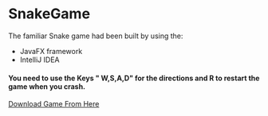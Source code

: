 # SnakeGame
The familiar Snake game had been built by using the: 
- JavaFX framework 
- IntelliJ IDEA  
#### You need to use the Keys " W,S,A,D" for the directions and R to restart the game when you crash.
[Download Game From Here](https://github.com/mohamadnoor991/SnakeGame/raw/main/SnakeGame.jar)
